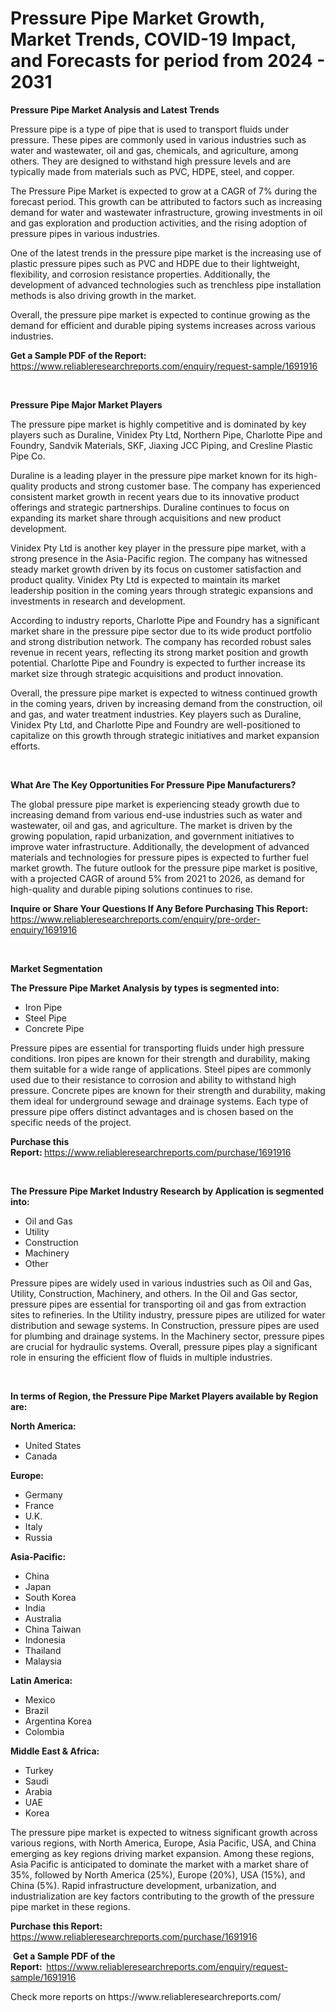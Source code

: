 <p><h1>Pressure Pipe Market Growth, Market Trends, COVID-19 Impact, and Forecasts for period from 2024 - 2031</h1></p><p><strong>Pressure Pipe Market Analysis and Latest Trends</strong></p>
<p><p>Pressure pipe is a type of pipe that is used to transport fluids under pressure. These pipes are commonly used in various industries such as water and wastewater, oil and gas, chemicals, and agriculture, among others. They are designed to withstand high pressure levels and are typically made from materials such as PVC, HDPE, steel, and copper.</p><p>The Pressure Pipe Market is expected to grow at a CAGR of 7% during the forecast period. This growth can be attributed to factors such as increasing demand for water and wastewater infrastructure, growing investments in oil and gas exploration and production activities, and the rising adoption of pressure pipes in various industries.</p><p>One of the latest trends in the pressure pipe market is the increasing use of plastic pressure pipes such as PVC and HDPE due to their lightweight, flexibility, and corrosion resistance properties. Additionally, the development of advanced technologies such as trenchless pipe installation methods is also driving growth in the market.</p><p>Overall, the pressure pipe market is expected to continue growing as the demand for efficient and durable piping systems increases across various industries.</p></p>
<p><strong>Get a Sample PDF of the Report:&nbsp;</strong> <a href="https://www.reliableresearchreports.com/enquiry/request-sample/1691916">https://www.reliableresearchreports.com/enquiry/request-sample/1691916</a></p>
<p>&nbsp;</p>
<p><strong>Pressure Pipe Major Market Players</strong></p>
<p><p>The pressure pipe market is highly competitive and is dominated by key players such as Duraline, Vinidex Pty Ltd, Northern Pipe, Charlotte Pipe and Foundry, Sandvik Materials, SKF, Jiaxing JCC Piping, and Cresline Plastic Pipe Co. </p><p>Duraline is a leading player in the pressure pipe market known for its high-quality products and strong customer base. The company has experienced consistent market growth in recent years due to its innovative product offerings and strategic partnerships. Duraline continues to focus on expanding its market share through acquisitions and new product development.</p><p>Vinidex Pty Ltd is another key player in the pressure pipe market, with a strong presence in the Asia-Pacific region. The company has witnessed steady market growth driven by its focus on customer satisfaction and product quality. Vinidex Pty Ltd is expected to maintain its market leadership position in the coming years through strategic expansions and investments in research and development.</p><p>According to industry reports, Charlotte Pipe and Foundry has a significant market share in the pressure pipe sector due to its wide product portfolio and strong distribution network. The company has recorded robust sales revenue in recent years, reflecting its strong market position and growth potential. Charlotte Pipe and Foundry is expected to further increase its market size through strategic acquisitions and product innovation.</p><p>Overall, the pressure pipe market is expected to witness continued growth in the coming years, driven by increasing demand from the construction, oil and gas, and water treatment industries. Key players such as Duraline, Vinidex Pty Ltd, and Charlotte Pipe and Foundry are well-positioned to capitalize on this growth through strategic initiatives and market expansion efforts.</p></p>
<p>&nbsp;</p>
<p><strong>What Are The Key Opportunities For Pressure Pipe Manufacturers?</strong></p>
<p><p>The global pressure pipe market is experiencing steady growth due to increasing demand from various end-use industries such as water and wastewater, oil and gas, and agriculture. The market is driven by the growing population, rapid urbanization, and government initiatives to improve water infrastructure. Additionally, the development of advanced materials and technologies for pressure pipes is expected to further fuel market growth. The future outlook for the pressure pipe market is positive, with a projected CAGR of around 5% from 2021 to 2026, as demand for high-quality and durable piping solutions continues to rise.</p></p>
<p><strong>Inquire or Share Your Questions If Any Before Purchasing This Report:</strong> <a href="https://www.reliableresearchreports.com/enquiry/pre-order-enquiry/1691916">https://www.reliableresearchreports.com/enquiry/pre-order-enquiry/1691916</a></p>
<p>&nbsp;</p>
<p><strong>Market Segmentation</strong></p>
<p><strong>The Pressure Pipe Market Analysis by types is segmented into:</strong></p>
<p><ul><li>Iron Pipe</li><li>Steel Pipe</li><li>Concrete Pipe</li></ul></p>
<p><p>Pressure pipes are essential for transporting fluids under high pressure conditions. Iron pipes are known for their strength and durability, making them suitable for a wide range of applications. Steel pipes are commonly used due to their resistance to corrosion and ability to withstand high pressure. Concrete pipes are known for their strength and durability, making them ideal for underground sewage and drainage systems. Each type of pressure pipe offers distinct advantages and is chosen based on the specific needs of the project.</p></p>
<p><strong>Purchase this Report:&nbsp;</strong><a href="https://www.reliableresearchreports.com/purchase/1691916">https://www.reliableresearchreports.com/purchase/1691916</a></p>
<p>&nbsp;</p>
<p><strong>The Pressure Pipe Market Industry Research by Application is segmented into:</strong></p>
<p><ul><li>Oil and Gas</li><li>Utility</li><li>Construction</li><li>Machinery</li><li>Other</li></ul></p>
<p><p>Pressure pipes are widely used in various industries such as Oil and Gas, Utility, Construction, Machinery, and others. In the Oil and Gas sector, pressure pipes are essential for transporting oil and gas from extraction sites to refineries. In the Utility industry, pressure pipes are utilized for water distribution and sewage systems. In Construction, pressure pipes are used for plumbing and drainage systems. In the Machinery sector, pressure pipes are crucial for hydraulic systems. Overall, pressure pipes play a significant role in ensuring the efficient flow of fluids in multiple industries.</p></p>
<p>&nbsp;</p>
<p><strong>In terms of Region, the Pressure Pipe Market Players available by Region are:</strong></p>
<p>
    <p> <strong> North America: </strong>
        <ul>
            <li>United States</li>
            <li>Canada</li>
        </ul>
        </p> 
    <p> <strong> Europe: </strong>
        <ul>
            <li>Germany</li>
            <li>France</li>
            <li>U.K.</li>
            <li>Italy</li>
            <li>Russia</li>
        </ul>
        </p> 
    <p> <strong> Asia-Pacific: </strong>
        <ul>
            <li>China</li>
            <li>Japan</li>
            <li>South Korea</li>
            <li>India</li>
            <li>Australia</li>
            <li>China Taiwan</li>
            <li>Indonesia</li>
            <li>Thailand</li>
            <li>Malaysia</li>
        </ul>
        </p> 
    <p> <strong> Latin America: </strong>
        <ul>
            <li>Mexico</li>
            <li>Brazil</li>
            <li>Argentina Korea</li>
            <li>Colombia</li>
        </ul>
        </p> 
    <p> <strong> Middle East & Africa: </strong>
        <ul>
            <li>Turkey</li>
            <li>Saudi</li>
            <li>Arabia</li>
            <li>UAE</li>
            <li>Korea</li>
        </ul>
    </p>
    </p>
<p><p>The pressure pipe market is expected to witness significant growth across various regions, with North America, Europe, Asia Pacific, USA, and China emerging as key regions driving market expansion. Among these regions, Asia Pacific is anticipated to dominate the market with a market share of 35%, followed by North America (25%), Europe (20%), USA (15%), and China (5%). Rapid infrastructure development, urbanization, and industrialization are key factors contributing to the growth of the pressure pipe market in these regions.</p></p>
<p><strong>Purchase this Report: </strong><a href="https://www.reliableresearchreports.com/purchase/1691916">https://www.reliableresearchreports.com/purchase/1691916</a></p>
<p>&nbsp;<strong>Get a Sample PDF of the Report:&nbsp;&nbsp;</strong><a href="https://www.reliableresearchreports.com/enquiry/request-sample/1691916">https://www.reliableresearchreports.com/enquiry/request-sample/1691916</a></p>
<p><strong></strong></p>
<p>Check more reports on https://www.reliableresearchreports.com/</p>